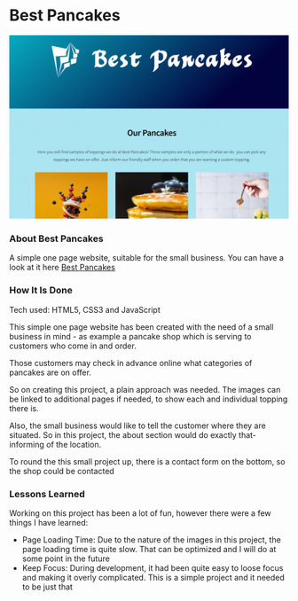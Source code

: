 # Best Pancakes
![Best Pancakes](./assets/css/images/bestpancakes.png)

### About Best Pancakes
A simple one page website, suitable for the small business.
You can have a look at it here [Best Pancakes](https://bestpancakes.netlify.app/)

### How It Is Done
Tech used: HTML5, CSS3 and JavaScript

This simple one page website has been created with the need of a small business in mind - as example a pancake shop which is serving to customers who come in and order.

Those customers may check in advance online what categories of pancakes are on offer.

So on creating this project, a plain approach was needed. The images can be linked to additional pages if needed, to show each and individual topping there is.

Also, the small business would like to tell the customer where they are situated. So in this project, the about section would do exactly that- informing of the location.

To round the this small project up, there is a contact form on the bottom, so the shop could be contacted

[^1]: Disclaimer: This is an example of the type of work I can do.

### Lessons Learned
Working on this project has been a lot of fun, however there were a few things I have learned:

- Page Loading Time: Due to the nature of the images in this project, the page loading time is quite slow. That can be optimized and I will do at some point in the future
- Keep Focus: During development, it had been quite easy to loose focus and making it overly complicated. This is a simple project and it needed to be just that